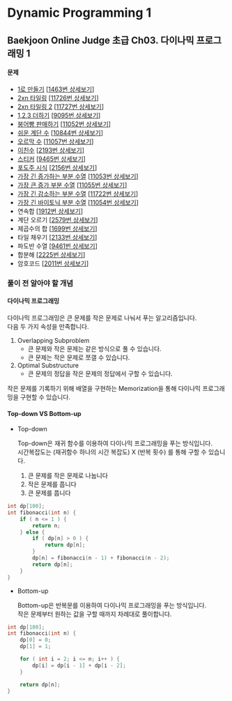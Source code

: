 Dynamic Programming 1
=====================

Baekjoon Online Judge 초급 Ch03. 다이나믹 프로그래밍 1
------------------------------------------------

#### 문제

* [1로 만들기](./Make_It_One) [[1463번 상세보기](https://www.acmicpc.net/problem/1463)]
* [2xn 타일링](./Two_times_N_1) [[11726번 상세보기](https://www.acmicpc.net/problem/11726)]
* [2xn 타일링 2](./Two_times_N_2) [[11727번 상세보기](https://www.acmicpc.net/problem/11727)]
* [1,2,3 더하기](./Add_One_Two_Three) [[9095번 상세보기](https://www.acmicpc.net/problem/9095)]
* [붕어빵 판매하기](./Selling_Bread) [[11052번 상세보기](https://www.acmicpc.net/problem/11052)]
* [쉬운 계단 수](./Easy_Stair_Number) [[10844번 상세보기](https://www.acmicpc.net/problem/10844)]
* [오르막 수](./Ascending_Number) [[11057번 상세보기](https://www.acmicpc.net/problem/11057)]
* [이친수](./Pinary_Number) [[2193번 상세보기](https://www.acmicpc.net/problem/2193)]
* [스티커](./Sticker) [[9465번 상세보기](https://www.acmicpc.net/problem/9465)]
* [포도주 시식](./Wine_Tasting) [[2156번 상세보기](https://www.acmicpc.net/problem/2156)]
* [가장 긴 증가하는 부분 수열](./The_Longest_Increasing_Subsequence) [[11053번 상세보기](https://www.acmicpc.net/problem/11053)]
* [가장 큰 증가 부분 수열](./The_Largest_Increasing_Subsequence) [[11055번 상세보기](https://www.acmicpc.net/problem/11055)]
* [가장 긴 감소하는 부분 수열](./The_Longest_Decreasing_Subsequence) [[11722번 상세보기](https://www.acmicpc.net/problem/11722)]
* [가장 긴 바이토닉 부분 수열](./The_Longest_Bitonic_Subsequence) [[11054번 상세보기](https://www.acmicpc.net/problem/11054)]
* 연속합 [[1912번 상세보기](https://www.acmicpc.net/problem/1912)]
* 계단 오르기 [[2579번 상세보기](https://www.acmicpc.net/problem/2579)]
* 제곱수의 합 [[1699번 상세보기](https://www.acmicpc.net/problem/1699)]
* 타일 채우기 [[2133번 상세보기](https://www.acmicpc.net/problem/2133)]
* 파도반 수열 [[9461번 상세보기](https://www.acmicpc.net/problem/9461)]
* 합분해 [[2225번 상세보기](https://www.acmicpc.net/problem/2225)]
* 암호코드 [[2011번 상세보기](https://www.acmicpc.net/problem/2011)]

### 풀이 전 알아야 할 개념

#### 다이나믹 프로그래밍

다이나믹 프로그래밍은 큰 문제를 작은 문제로 나눠서 푸는 알고리즘입니다.  
다음 두 가지 속성을 만족합니다.  

1. Overlapping Subproblem
    * 큰 문제와 작은 문제는 같은 방식으로 풀 수 있습니다.
    * 큰 문제는 작은 문제로 쪼갤 수 있습니다.
2. Optimal Substructure
    * 큰 문제의 정답을 작은 문제의 정답에서 구할 수 있습니다.

작은 문제를 기록하기 위해 배열을 구현하는 Memorization을 통해 다이나믹 프로그래밍을 구현할 수 있습니다.  

#### Top-down VS Bottom-up

* Top-down

    Top-down은 재귀 함수를 이용하여 다이나믹 프로그래밍을 푸는 방식입니다.  
    시간복잡도는 (재귀함수 하나의 시간 복잡도) X (반복 횟수) 를 통해 구할 수 있습니다.  

    1. 큰 문제를 작은 문제로 나눕니다
    2. 작은 문제를 풉니다
    3. 큰 문제를 풉니다

~~~ cpp
int dp[100];
int fibonacci(int n) {
    if ( n <= 1 ) {
        return n;
    } else {
        if ( dp[n] > 0 ) {
            return dp[n];
        }
        dp[n] = fibonacci(n - 1) + fibonacci(n - 2);
        return dp[n];
    }
}
~~~

* Bottom-up

    Bottom-up은 반복문를 이용하여 다이나믹 프로그래밍을 푸는 방식입니다.  
    작은 문제부터 원하는 값을 구할 때까지 차례대로 풀이합니다.  

~~~ cpp
int dp[100];
int fibonacci(int n) {
    dp[0] = 0;
    dp[1] = 1;

    for ( int i = 2; i <= n; i++ ) {
        dp[i] = dp[i - 1] + dp[i - 2];
    }

    return dp[n];
}
~~~